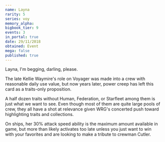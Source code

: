 ```yaml
---
name: Layna
rarity: 5
series: voy
memory_alpha:
bigbook_tier: 9
events: 3
in_portal: true
date: 29/11/2018
obtained: Event
mega: false
published: true
---
```


Layna, I'm begging, darling, please.

The late Kellie Waymire's role on Voyager was made into a crew with reasonable daily use value, but now years later, power creep has left this card as a traits-only proposition.

A half dozen traits without Human, Federation, or Starfleet among them is just what we want to see. Even though most of them are quite large pools of crew, they all have a shot at relevance given WRG's concerted push toward highlighting traits and collections.

On ships, her 30% attack speed ability is the maximum amount available in game, but more than likely activates too late unless you just want to win with your favorites and are looking to make a tribute to crewman Cutler.
